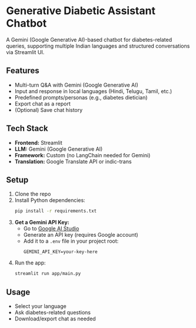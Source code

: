# Generative Diabetic Assistant Chatbot

A Gemini (Google Generative AI)-based chatbot for diabetes-related queries, supporting multiple Indian languages and structured conversations via Streamlit UI.

## Features

- Multi-turn Q&A with Gemini (Google Generative AI)
- Input and response in local languages (Hindi, Telugu, Tamil, etc.)
- Predefined prompts/personas (e.g., diabetes dietician)
- Export chat as a report
- (Optional) Save chat history

## Tech Stack

- **Frontend:** Streamlit
- **LLM:** Gemini (Google Generative AI)
- **Framework:** Custom (no LangChain needed for Gemini)
- **Translation:** Google Translate API or indic-trans

## Setup

1. Clone the repo
2. Install Python dependencies:
   ```bash
   pip install -r requirements.txt
   ```
3. **Get a Gemini API Key:**
   - Go to [Google AI Studio](https://aistudio.google.com/app/apikey)
   - Generate an API key (requires Google account)
   - Add it to a `.env` file in your project root:
     ```env
     GEMINI_API_KEY=your-key-here
     ```
4. Run the app:
   ```bash
   streamlit run app/main.py
   ```

## Usage

- Select your language
- Ask diabetes-related questions
- Download/export chat as needed
